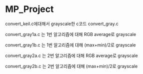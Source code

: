 # MP_Project
convert_keil.c에대해서 grayscale한 c코드 convert_gray.c

convert_gray1a.c 는 1번 알고리즘에 대해 RGB average로 grayscale

convert_gray1b.c 는 1번 알고리즘에 대해 (max+min)/2로 grayscale

convert_gray2a.c 는 2번 알고리즘에 대해 RGB average로 grayscale

convert_gray2b.c 는 2번 알고리즘에 대해 (max+min)/2로 grayscale
